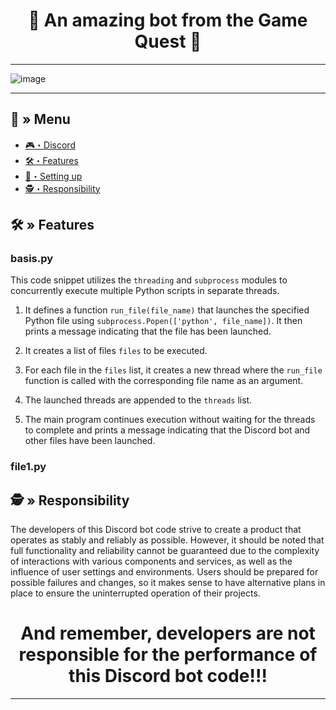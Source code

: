 <h1 align="center">
🎯 An amazing bot from the Game Quest 🎯
</h1>

---

![image](https://github.com/AndreMuhamed/Game_Quest/assets/128980327/3ca9c1f9-0da9-4315-877e-28f1a450169f)


---

## <a id="menu"></a>🦾 » Menu
- [🎮・Discord](https://discord.gg/nQGvVAEw5r)
- [🛠・Features](#features)
- [🎉・Setting up](#setup)
- [🕵️・Responsibility](#responsibility)

## <a id="features"></a>🛠 » Features

### basis.py
This code snippet utilizes the `threading` and `subprocess` modules to concurrently execute multiple Python scripts in separate threads.

1. It defines a function `run_file(file_name)` that launches the specified Python file using `subprocess.Popen(['python', file_name])`. It then prints a message indicating that the file has been launched.

2. It creates a list of files `files` to be executed.

3. For each file in the `files` list, it creates a new thread where the `run_file` function is called with the corresponding file name as an argument.

4. The launched threads are appended to the `threads` list.

5. The main program continues execution without waiting for the threads to complete and prints a message indicating that the Discord bot and other files have been launched.

### file1.py

## <a id="responsibility"></a>🕵️ » Responsibility
The developers of this Discord bot code strive to create a product that operates as stably and reliably as possible. However, it should be noted that full functionality and reliability cannot be guaranteed due to the complexity of interactions with various components and services, as well as the influence of user settings and environments. Users should be prepared for possible failures and changes, so it makes sense to have alternative plans in place to ensure the uninterrupted operation of their projects.

<h1 align="center">
And remember, developers are not responsible for the performance of this Discord bot code!!!
</h1>

---

